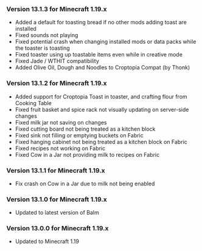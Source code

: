 ### Version 13.1.3 for Minecraft 1.19.x

- Added a default for toasting bread if no other mods adding toast are installed
- Fixed sounds not playing
- Fixed potential crash when changing installed mods or data packs while the toaster is toasting
- Fixed toaster using up toastable items even while in creative mode
- Fixed Jade / WTHIT compatibility
- Added Olive Oil, Dough and Noodles to Croptopia Compat (by Thonk)

### Version 13.1.2 for Minecraft 1.19.x

- Added support for Croptopia Toast in toaster, and crafting flour from Cooking Table
- Fixed fruit basket and spice rack not visually updating on server-side changes
- Fixed milk jar not saving on changes
- Fixed cutting board not being treated as a kitchen block
- Fixed sink not filling or emptying buckets on Fabric
- Fixed hanging cabinet not being treated as a kitchen block on Fabric
- Fixed recipes not working on Fabric
- Fixed Cow in a Jar not providing milk to recipes on Fabric

### Version 13.1.1 for Minecraft 1.19.x

- Fix crash on Cow in a Jar due to milk not being enabled

### Version 13.1.0 for Minecraft 1.19.x

- Updated to latest version of Balm

### Version 13.0.0 for Minecraft 1.19.x

- Updated to Minecraft 1.19